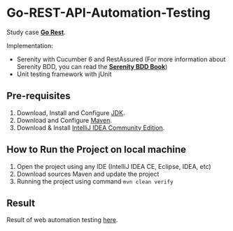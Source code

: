 # Go-REST-API-Automation-Testing
Study case [**Go Rest**](https://gorest.co.in/).

Implementation:
- Serenity with Cucumber 6 and RestAssured (For more information about Serenity BDD, you can read the [**Serenity BDD Book**](https://serenity-bdd.github.io/theserenitybook/latest/index.html))
- Unit testing framework with jUnit

## Pre-requisites
1. Download, Install and Configure [JDK](https://www.oracle.com/id/java/technologies/javase/jdk11-archive-downloads.html).
2. Download and Configure [Maven](https://maven.apache.org/download.cgi).
3. Download & Install [IntelliJ IDEA Community Edition](https://www.jetbrains.com/idea/download).

## How to Run the Project on local machine
1. Open the project using any IDE (IntelliJ IDEA CE, Eclipse, IDEA, etc)
2. Download sources Maven and update the project
3. Running the project using command `mvn clean verify`

## Result
Result of web automation testing [here](https://sucinm.github.io/Go-REST-API/report/index.html).

